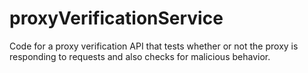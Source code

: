 # proxyVerificationService
Code for a proxy verification API that tests whether or not the proxy is responding to requests and also checks for malicious behavior. 
